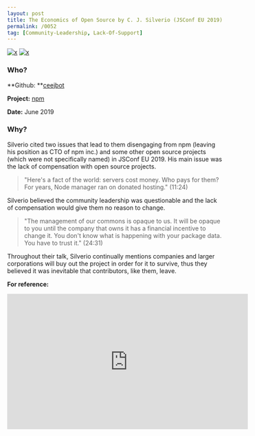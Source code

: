 ```yaml
---
layout: post
title: The Economics of Open Source by C. J. Silverio (JSConf EU 2019)
permalink: /0052
tag: [Community-Leadership, Lack-Of-Support]
---
```


[![x](https://img.shields.io/badge/-Community%20Leadership-yellow)](/#CL) [![x](https://img.shields.io/badge/-Lack%20of%20Support-e2062c)](/#LOS) 

### Who?

**Github: **[ceejbot](https://github.com/ceejbot)

**Project:** [npm](https://github.com/npm/cli)

**Date:** June 2019

### Why?

Silverio cited two issues that lead to them disengaging from npm (leaving his position as CTO of npm inc.) and some other open source projects (which were not specifically named) in JSConf EU 2019. His main issue was the lack of compensation with open source projects.

> "Here's a fact of the world: servers cost money. Who pays for them? For years, Node manager ran on donated hosting." (11:24)

Silverio believed the community leadership was questionable and the lack of compensation would give them no reason to change.

> "The management of our commons is opaque to us. It will be opaque to you until the company that owns it has a financial incentive to change it. You don't know what is happening with your package data. You have to trust it." (24:31)

Throughout their talk, Silverio continually mentions companies and larger corporations will buy out the project in order for it to survive, thus they believed it was inevitable that contributors, like them, leave.

**For reference:**

<iframe width="560" height="315" src="https://www.youtube.com/embed/MO8hZlgK5zc?start=680" title="YouTube video player" frameborder="0" allow="accelerometer; autoplay; clipboard-write; encrypted-media; gyroscope; picture-in-picture" allowfullscreen></iframe>

